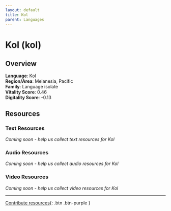```yaml
---
layout: default
title: Kol
parent: Languages
---
```


# Kol (kol)

## Overview

**Language**: Kol  
**Region/Area**: Melanesia, Pacific  
**Family**: Language isolate  
**Vitality Score**: 0.46  
**Digitality Score**: -0.13  

## Resources

### Text Resources
*Coming soon - help us collect text resources for Kol*

### Audio Resources
*Coming soon - help us collect audio resources for Kol*

### Video Resources
*Coming soon - help us collect video resources for Kol*

---

[Contribute resources](https://fairtrain.github.io/){: .btn .btn-purple }
